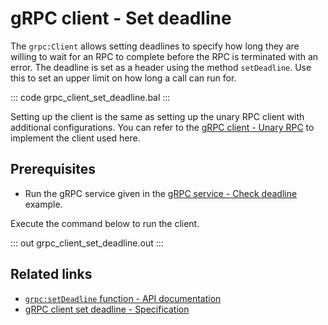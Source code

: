 # gRPC client - Set deadline

The `grpc:Client` allows setting deadlines to specify how long they are willing to wait for an RPC to complete before the RPC is terminated with an error. The deadline is set as a header using the method `setDeadline`. Use this to set an upper limit on how long a call can run for.

::: code grpc_client_set_deadline.bal :::

Setting up the client is the same as setting up the unary RPC client with additional configurations. You can refer to the [gRPC client - Unary RPC](/learn/by-example/grpc-client-unary/) to implement the client used here.

## Prerequisites
- Run the gRPC service given in the [gRPC service - Check deadline](/learn/by-example/grpc-service-check-deadline/) example.

Execute the command below to run the client.

::: out grpc_client_set_deadline.out :::

## Related links
- [`grpc:setDeadline` function - API documentation](https://lib.ballerina.io/ballerina/grpc/latest/functions#setDeadline)
- [gRPC client set deadline - Specification](/spec/grpc/#61-grpc-deadline)
